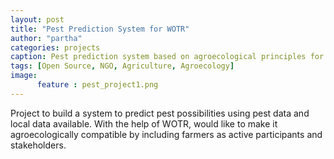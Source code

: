 ```yaml
---
layout: post
title: "Pest Prediction System for WOTR"
author: "partha"
categories: projects
caption: Pest prediction system based on agroecological principles for WOTR
tags: [Open Source, NGO, Agriculture, Agroecology]
image:
      feature : pest_project1.png	
---
```

 Project to build a system to predict pest possibilities using pest data and local data available. With the help of WOTR, would like to make it agroecologically compatible by including farmers as active participants and stakeholders. 
